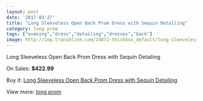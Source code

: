 ```yaml
---
layout: post
date: '2017-03-27'
title: "Long Sleeveless Open Back Prom Dress with Sequin Detailing"
category: long prom
tags: ["evening","dress","detailing","dresses","back"]
image: http://img.transblink.com/24872-thickbox_default/long-sleeveless-open-back-prom-dress-with-sequin-detailing.jpg
---
```

Long Sleeveless Open Back Prom Dress with Sequin Detailing

On Sales: **$422.99**
<a href="https://www.transblink.com/en/long-prom/7846-long-sleeveless-open-back-prom-dress-with-sequin-detailing.html"><amp-img layout="responsive" width="600" height="600" src="//img.transblink.com/24872-thickbox_default/long-sleeveless-open-back-prom-dress-with-sequin-detailing.jpg" alt="Long Sleeveless Open Back Prom Dress with Sequin Detailing 0" /></a>
<a href="https://www.transblink.com/en/long-prom/7846-long-sleeveless-open-back-prom-dress-with-sequin-detailing.html"><amp-img layout="responsive" width="600" height="600" src="//img.transblink.com/24874-thickbox_default/long-sleeveless-open-back-prom-dress-with-sequin-detailing.jpg" alt="Long Sleeveless Open Back Prom Dress with Sequin Detailing 1" /></a>
<a href="https://www.transblink.com/en/long-prom/7846-long-sleeveless-open-back-prom-dress-with-sequin-detailing.html"><amp-img layout="responsive" width="600" height="600" src="//img.transblink.com/24873-thickbox_default/long-sleeveless-open-back-prom-dress-with-sequin-detailing.jpg" alt="Long Sleeveless Open Back Prom Dress with Sequin Detailing 2" /></a>

Buy it: [Long Sleeveless Open Back Prom Dress with Sequin Detailing](https://www.transblink.com/en/long-prom/7846-long-sleeveless-open-back-prom-dress-with-sequin-detailing.html "Long Sleeveless Open Back Prom Dress with Sequin Detailing")

View more: [long prom](https://www.transblink.com/en/58-long-prom "long prom")